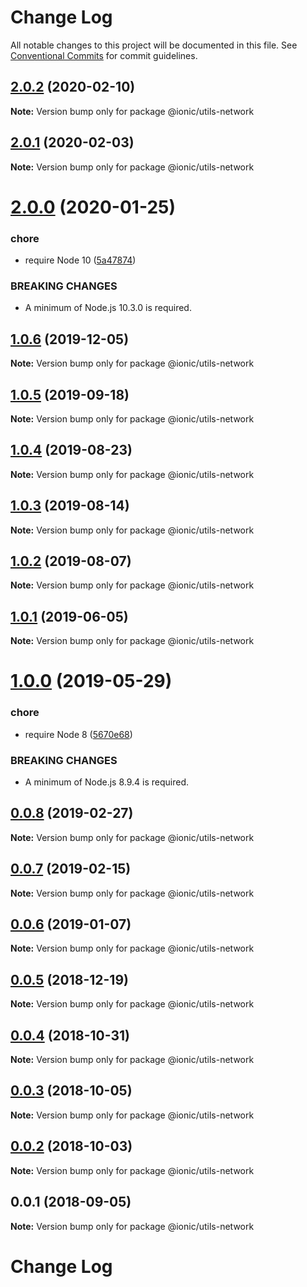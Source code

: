 # Change Log

All notable changes to this project will be documented in this file.
See [Conventional Commits](https://conventionalcommits.org) for commit guidelines.

## [2.0.2](https://github.com/ionic-team/ionic-cli/compare/@ionic/utils-network@2.0.1...@ionic/utils-network@2.0.2) (2020-02-10)

**Note:** Version bump only for package @ionic/utils-network





## [2.0.1](https://github.com/ionic-team/ionic-cli/compare/@ionic/utils-network@2.0.0...@ionic/utils-network@2.0.1) (2020-02-03)

**Note:** Version bump only for package @ionic/utils-network





# [2.0.0](https://github.com/ionic-team/ionic-cli/compare/@ionic/utils-network@1.0.6...@ionic/utils-network@2.0.0) (2020-01-25)


### chore

* require Node 10 ([5a47874](https://github.com/ionic-team/ionic-cli/commit/5a478746c074207b6dc96aa8771f04a606deb1ef))


### BREAKING CHANGES

* A minimum of Node.js 10.3.0 is required.





## [1.0.6](https://github.com/ionic-team/ionic-cli/compare/@ionic/utils-network@1.0.5...@ionic/utils-network@1.0.6) (2019-12-05)

**Note:** Version bump only for package @ionic/utils-network





## [1.0.5](https://github.com/ionic-team/ionic-cli/compare/@ionic/utils-network@1.0.4...@ionic/utils-network@1.0.5) (2019-09-18)

**Note:** Version bump only for package @ionic/utils-network





## [1.0.4](https://github.com/ionic-team/ionic-cli/compare/@ionic/utils-network@1.0.3...@ionic/utils-network@1.0.4) (2019-08-23)

**Note:** Version bump only for package @ionic/utils-network





## [1.0.3](https://github.com/ionic-team/ionic-cli/compare/@ionic/utils-network@1.0.2...@ionic/utils-network@1.0.3) (2019-08-14)

**Note:** Version bump only for package @ionic/utils-network





## [1.0.2](https://github.com/ionic-team/ionic-cli/compare/@ionic/utils-network@1.0.1...@ionic/utils-network@1.0.2) (2019-08-07)

**Note:** Version bump only for package @ionic/utils-network





## [1.0.1](https://github.com/ionic-team/ionic-cli/compare/@ionic/utils-network@1.0.0...@ionic/utils-network@1.0.1) (2019-06-05)

**Note:** Version bump only for package @ionic/utils-network





# [1.0.0](https://github.com/ionic-team/ionic-cli/compare/@ionic/utils-network@0.0.8...@ionic/utils-network@1.0.0) (2019-05-29)


### chore

* require Node 8 ([5670e68](https://github.com/ionic-team/ionic-cli/commit/5670e68))


### BREAKING CHANGES

* A minimum of Node.js 8.9.4 is required.





<a name="0.0.8"></a>
## [0.0.8](https://github.com/ionic-team/ionic-cli/compare/@ionic/utils-network@0.0.7...@ionic/utils-network@0.0.8) (2019-02-27)




**Note:** Version bump only for package @ionic/utils-network

<a name="0.0.7"></a>
## [0.0.7](https://github.com/ionic-team/ionic-cli/compare/@ionic/utils-network@0.0.6...@ionic/utils-network@0.0.7) (2019-02-15)




**Note:** Version bump only for package @ionic/utils-network

<a name="0.0.6"></a>
## [0.0.6](https://github.com/ionic-team/ionic-cli/compare/@ionic/utils-network@0.0.5...@ionic/utils-network@0.0.6) (2019-01-07)




**Note:** Version bump only for package @ionic/utils-network

<a name="0.0.5"></a>
## [0.0.5](https://github.com/ionic-team/ionic-cli/compare/@ionic/utils-network@0.0.4...@ionic/utils-network@0.0.5) (2018-12-19)




**Note:** Version bump only for package @ionic/utils-network

<a name="0.0.4"></a>
## [0.0.4](https://github.com/ionic-team/ionic-cli/compare/@ionic/utils-network@0.0.3...@ionic/utils-network@0.0.4) (2018-10-31)




**Note:** Version bump only for package @ionic/utils-network

<a name="0.0.3"></a>
## [0.0.3](https://github.com/ionic-team/ionic-cli/compare/@ionic/utils-network@0.0.2...@ionic/utils-network@0.0.3) (2018-10-05)




**Note:** Version bump only for package @ionic/utils-network

<a name="0.0.2"></a>
## [0.0.2](https://github.com/ionic-team/ionic-cli/compare/@ionic/utils-network@0.0.1...@ionic/utils-network@0.0.2) (2018-10-03)




**Note:** Version bump only for package @ionic/utils-network

<a name="0.0.1"></a>
## 0.0.1 (2018-09-05)




**Note:** Version bump only for package @ionic/utils-network

# Change Log
